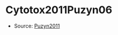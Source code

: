 <a name="material" />

# Cytotox2011Puzyn06
<script type="application/ld+json">
  {
    "@context": "https://schema.org/",
    "@type": "ChemicalSubstance",
    "http://purl.org/dc/terms/conformsTo":
      {
        "@type": "CreativeWork",
        "@id": "https://bioschemas.org/profiles/ChemicalSubstance/0.4-RELEASE/"
      },
    "@id": "https://egonw.github.io/nanowiki/nanowiki7.html#material",
    "name": "Cytotox2011Puzyn06",
    "sameAs": "http://127.0.0.1/mediawiki/index.php/Special:URIResolver/Cytotox2011Puzyn06"
  }
</script>


* Source: [Puzyn2011](Puzyn2011.md)
